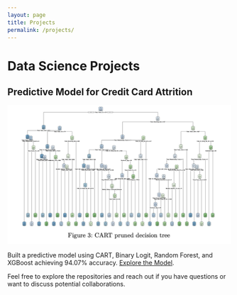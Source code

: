 ```yaml
---
layout: page
title: Projects
permalink: /projects/
---
```


# Data Science Projects

## Predictive Model for Credit Card Attrition

![Model Output](images/Decision_tree.png)

Built a predictive model using CART, Binary Logit, Random Forest, and XGBoost achieving 94.07% accuracy. [Explore the Model](https://github.com/Oluvick/Oluvick.github.io/tree/statistical_modeling).

Feel free to explore the repositories and reach out if you have questions or want to discuss potential collaborations.

